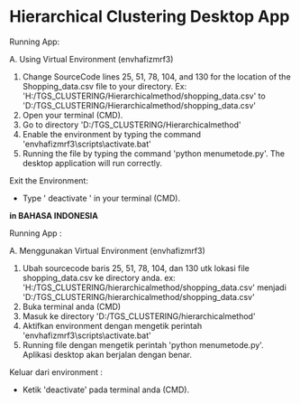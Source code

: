 # Hierarchical Clustering Desktop App
Running App:

A. Using Virtual Environment (envhafizmrf3)
  1. Change SourceCode lines 25, 51, 78, 104, and 130 for the location of the Shopping_data.csv file to your directory.
     Ex: 'H:/TGS_CLUSTERING/Hierarchicalmethod/shopping_data.csv'    to   'D:/TGS_CLUSTERING/Hierarchicalmethod/shopping_data.csv'
  2. Open your terminal (CMD).
  3. Go to directory 'D:/TGS_CLUSTERING/Hierarchicalmethod' 
  4. Enable the environment by typing the command 'envhafizmrf3\scripts\activate.bat' 
  5. Running the file by typing the command 'python menumetode.py'. The desktop application will run correctly.

  Exit the Environment:
  - Type ' deactivate ' in your terminal (CMD).





<b>in BAHASA INDONESIA</b> 

Running App :

A. Menggunakan Virtual Environment (envhafizmrf3)
  1. Ubah sourcecode baris 25, 51, 78, 104, dan 130 utk lokasi file shopping_data.csv ke directory anda.
     ex: 'H:/TGS_CLUSTERING/hierarchicalmethod/shopping_data.csv' menjadi 'D:/TGS_CLUSTERING/hierarchicalmethod/shopping_data.csv'
  2. Buka terminal anda (CMD)
  3. Masuk ke directory 'D:/TGS_CLUSTERING/hierarchicalmethod' 
  4. Aktifkan environment dengan mengetik perintah 'envhafizmrf3\scripts\activate.bat' 
  5. Running file dengan mengetik perintah 'python menumetode.py'. Aplikasi desktop akan berjalan dengan benar.

  Keluar dari environment :
  - Ketik 'deactivate' pada terminal anda (CMD).

